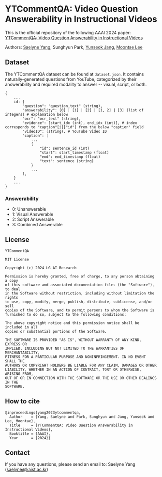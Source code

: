 # YTCommentQA: Video Question Answerability in Instructional Videos

This is the official repository of the following AAAI 2024 paper: [YTCommentQA: Video Question Answerability in Instructional Videos](https://arxiv.org/abs/2401.17343)

Authors: [Saelyne Yang](https://www.saelyne.com/), Sunghyun Park, [Yunseok Jang](https://yunseokjang.github.io/), [Moontae Lee](https://moontae.people.uic.edu/)

## Dataset

The YTCommentQA dataset can be found at `dataset.json`. It contains naturally-generated questions from YouTube, categorized by their answerability and required modality to answer -- visual, script, or both.


```
{
    ...
	id: {
		"question": "question_text" (string),
		"answerability": [0] | [1] | [2] | [1, 2] | [3] (list of integers) # explanation below
  		"ocr": "ocr_text" (string),
        "evidence": [start_idx (int), end_idx (int)], # index corresponds to "caption"[i]["id"] from the below "caption" field
        "videoID": (string), # YouTube Video ID
		"caption": [
            ...
            {
                "id": sentence_id (int)
                "start": start_timestamp (float)
                "end": end_timestamp (float)
                "text": sentence (string)
            }
            ...
        ],
	}
    ...
}
```

### Answerability

- 0: Unanswerable
- 1: Visual Answerable
- 2: Script Answerable
- 3: Combined Answerable

## License
```
YTCommentQA

MIT License

Copyright (c) 2024 LG AI Research

Permission is hereby granted, free of charge, to any person obtaining a copy
of this software and associated documentation files (the "Software"), to deal
in the Software without restriction, including without limitation the rights
to use, copy, modify, merge, publish, distribute, sublicense, and/or sell
copies of the Software, and to permit persons to whom the Software is
furnished to do so, subject to the following conditions:

The above copyright notice and this permission notice shall be included in all
copies or substantial portions of the Software.

THE SOFTWARE IS PROVIDED "AS IS", WITHOUT WARRANTY OF ANY KIND, EXPRESS OR
IMPLIED, INCLUDING BUT NOT LIMITED TO THE WARRANTIES OF MERCHANTABILITY,
FITNESS FOR A PARTICULAR PURPOSE AND NONINFRINGEMENT. IN NO EVENT SHALL THE
AUTHORS OR COPYRIGHT HOLDERS BE LIABLE FOR ANY CLAIM, DAMAGES OR OTHER
LIABILITY, WHETHER IN AN ACTION OF CONTRACT, TORT OR OTHERWISE, ARISING FROM,
OUT OF OR IN CONNECTION WITH THE SOFTWARE OR THE USE OR OTHER DEALINGS IN THE
SOFTWARE.
```

## How to cite
```
@inproceedings{yang2023ytcommentqa,
  Author    = {Yang, Saelyne and Park, Sunghyun and Jang, Yunseok and Lee, Moontae},
  Title     = {YTCommentQA: Video Question Answerability in Instructional Videos},
  Booktitle = {AAAI},
  Year      = {2024}}
```
## Contact
If you have any questions, please send an email to: Saelyne Yang (saelyne@kaist.ac.kr)
